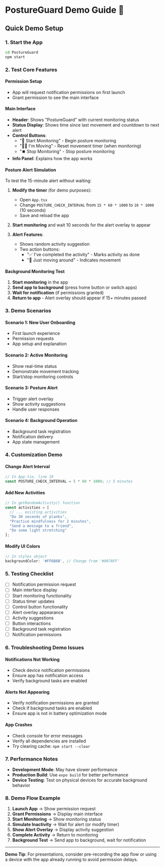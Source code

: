 # PostureGuard Demo Guide 🚀

## Quick Demo Setup

### 1. Start the App
```bash
cd PostureGuard
npm start
```

### 2. Test Core Features

#### Permission Setup
- App will request notification permissions on first launch
- Grant permission to see the main interface

#### Main Interface
- **Header**: Shows "PostureGuard" with current monitoring status
- **Status Display**: Shows time since last movement and countdown to next alert
- **Control Buttons**: 
  - "🚀 Start Monitoring" - Begin posture monitoring
  - "🏃‍♀️ I'm Moving" - Reset movement timer (when monitoring)
  - "⏹️ Stop Monitoring" - Stop posture monitoring
- **Info Panel**: Explains how the app works

#### Posture Alert Simulation
To test the 15-minute alert without waiting:

1. **Modify the timer** (for demo purposes):
   - Open `App.tsx`
   - Change `POSTURE_CHECK_INTERVAL` from `15 * 60 * 1000` to `10 * 1000` (10 seconds)
   - Save and reload the app

2. **Start monitoring** and wait 10 seconds for the alert overlay to appear

3. **Alert Features**:
   - Shows random activity suggestion
   - Two action buttons:
     - "✅ I've completed the activity" - Marks activity as done
     - "🔄 Just moving around" - Indicates movement

#### Background Monitoring Test
1. **Start monitoring** in the app
2. **Send app to background** (press home button or switch apps)
3. **Wait for notification** (if permissions granted)
4. **Return to app** - Alert overlay should appear if 15+ minutes passed

### 3. Demo Scenarios

#### Scenario 1: New User Onboarding
- First launch experience
- Permission requests
- App setup and explanation

#### Scenario 2: Active Monitoring
- Show real-time status
- Demonstrate movement tracking
- Start/stop monitoring controls

#### Scenario 3: Posture Alert
- Trigger alert overlay
- Show activity suggestions
- Handle user responses

#### Scenario 4: Background Operation
- Background task registration
- Notification delivery
- App state management

### 4. Customization Demo

#### Change Alert Interval
```typescript
// In App.tsx, line 19
const POSTURE_CHECK_INTERVAL = 5 * 60 * 1000; // 5 minutes
```

#### Add New Activities
```typescript
// In getRandomActivity() function
const activities = [
  // ... existing activities
  "Do 30 seconds of planks",
  "Practice mindfulness for 2 minutes",
  "Send a message to a friend",
  "Do some light stretching"
];
```

#### Modify UI Colors
```typescript
// In styles object
backgroundColor: '#FF6B6B', // Change from '#007AFF'
```

### 5. Testing Checklist

- [ ] Notification permission request
- [ ] Main interface display
- [ ] Start monitoring functionality
- [ ] Status timer updates
- [ ] Control button functionality
- [ ] Alert overlay appearance
- [ ] Activity suggestions
- [ ] Button interactions
- [ ] Background task registration
- [ ] Notification permissions

### 6. Troubleshooting Demo Issues

#### Notifications Not Working
- Check device notification permissions
- Ensure app has notification access
- Verify background tasks are enabled

#### Alerts Not Appearing
- Verify notification permissions are granted
- Check if background tasks are enabled
- Ensure app is not in battery optimization mode

#### App Crashes
- Check console for error messages
- Verify all dependencies are installed
- Try clearing cache: `npm start --clear`

### 7. Performance Notes

- **Development Mode**: May have slower performance
- **Production Build**: Use `expo build` for better performance
- **Device Testing**: Test on physical devices for accurate background behavior

### 8. Demo Flow Example

1. **Launch App** → Show permission request
2. **Grant Permissions** → Display main interface
3. **Start Monitoring** → Show monitoring status
4. **Simulate Inactivity** → Wait for alert (or modify timer)
5. **Show Alert Overlay** → Display activity suggestion
6. **Complete Activity** → Return to monitoring
7. **Background Test** → Send app to background, wait for notification

---

**Demo Tip**: For presentations, consider pre-recording the app flow or using a device with the app already running to avoid permission delays.
